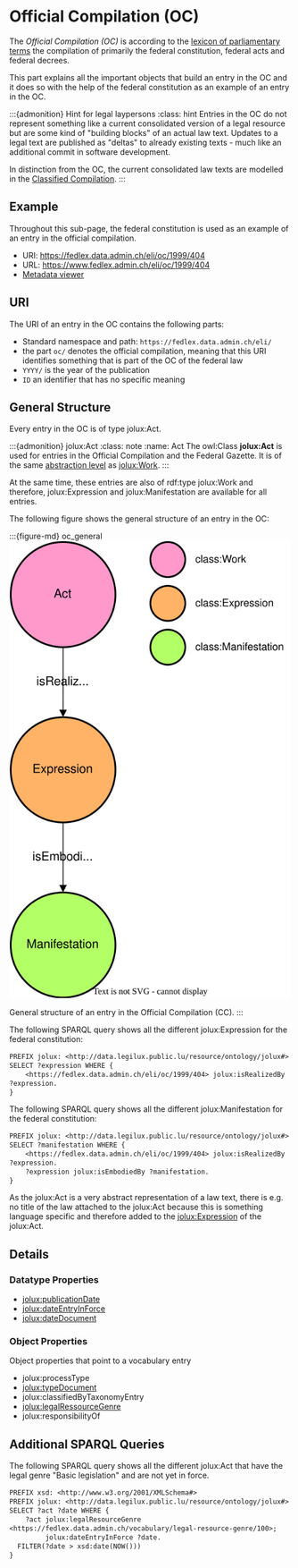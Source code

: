 # Official Compilation (OC)

The *Official Compilation (OC)* is according to the [lexicon of parliamentary terms](https://www.parlament.ch/en/%C3%BCber-das-parlament/parlamentsw%C3%B6rterbuch/parlamentsw%C3%B6rterbuch-detail?WordId=11#q=official) the compilation of primarily the federal constitution, federal acts and federal decrees.

This part explains all the important objects that build an entry in the OC and it does so with the help of the federal constitution as an example of an entry in the OC.

:::{admonition} Hint for legal laypersons
:class: hint
Entries in the OC do not represent something like a current consolidated version of a legal resource but are some kind of "building blocks" of an actual law text. Updates to a legal text are published as "deltas" to already existing texts - much like an additional commit in software development.

In distinction from the OC, the current consolidated law texts are modelled in the [Classified Compilation](classified_compilation.md).
:::

## Example

Throughout this sub-page, the federal constitution is used as an example of an entry in the official compilation.

- URI: https://fedlex.data.admin.ch/eli/oc/1999/404
- URL: https://www.fedlex.admin.ch/eli/oc/1999/404
- [Metadata viewer](https://fedlex.data.admin.ch/en-CH/metadata?value=https:%2F%2Ffedlex.data.admin.ch%2Feli%2Foc%2F1999%2F404)

## URI

The URI of an entry in the OC contains the following parts:

- Standard namespace and path: `https://fedlex.data.admin.ch/eli/`
- the part `oc/` denotes the official compilation, meaning that this URI identifies something that is part of the OC of the federal law
- `YYYY/` is the year of the publication
- `ID` an identifier that has no specific meaning

## General Structure

Every entry in the OC is of type jolux:Act.

:::{admonition} jolux:Act
:class: note
:name: Act
The owl:Class **jolux:Act** is used for entries in the Official Compilation and the Federal Gazette. It is of the same [abstraction level](abstraction_levels.md) as [jolux:Work](#Work).
:::

At the same time, these entries are also of rdf:type jolux:Work and therefore, jolux:Expression and jolux:Manifestation are available for all entries.

The following figure shows the general structure of an entry in the OC:

:::{figure-md} oc_general
![](img/oc_general.svg)

General structure of an entry in the Official Compilation (CC).
:::

The following SPARQL query shows all the different jolux:Expression for the federal constitution:

```sparql
PREFIX jolux: <http://data.legilux.public.lu/resource/ontology/jolux#>
SELECT ?expression WHERE {
    <https://fedlex.data.admin.ch/eli/oc/1999/404> jolux:isRealizedBy ?expression.
}
```

The following SPARQL query shows all the different jolux:Manifestation for the federal constitution:

```sparql
PREFIX jolux: <http://data.legilux.public.lu/resource/ontology/jolux#>
SELECT ?manifestation WHERE {
    <https://fedlex.data.admin.ch/eli/oc/1999/404> jolux:isRealizedBy ?expression.
    ?expression jolux:isEmbodiedBy ?manifestation.
}
```

As the jolux:Act is a very abstract representation of a law text, there is e.g. no title of the law attached to the jolux:Act because this is something language specific and therefore added to the [jolux:Expression](#Expression) of the jolux:Act.

## Details

### Datatype Properties

- [jolux:publicationDate](#publicationDate)
- [jolux:dateEntryInForce](#dateEntryInForce)
- [jolux:dateDocument](#dateDocument)

### Object Properties

Object properties that point to a vocabulary entry

- jolux:processType
- [jolux:typeDocument](vocabularies.md#text-types)
- jolux:classifiedByTaxonomyEntry
- [jolux:legalRessourceGenre](vocabularies.md#type-of-the-act)
- jolux:responsibilityOf

## Additional SPARQL Queries

The following SPARQL query shows all the different jolux:Act that have the legal genre "Basic legislation" and are not yet in force.

```sparql
PREFIX xsd: <http://www.w3.org/2001/XMLSchema#>
PREFIX jolux: <http://data.legilux.public.lu/resource/ontology/jolux#>
SELECT ?act ?date WHERE {
    ?act jolux:legalResourceGenre <https://fedlex.data.admin.ch/vocabulary/legal-resource-genre/100>;
         jolux:dateEntryInForce ?date.
  FILTER(?date > xsd:date(NOW()))
}
```